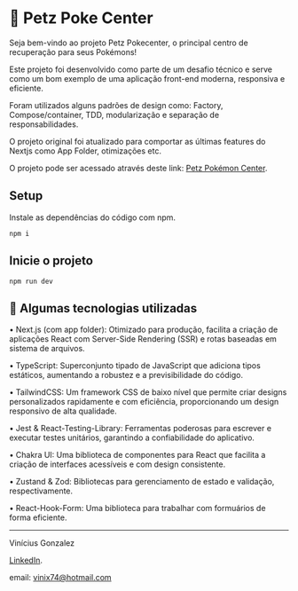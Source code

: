 # 🐾 Petz Poke Center

Seja bem-vindo ao projeto Petz Pokecenter, o principal centro de recuperação para seus Pokémons!

Este projeto foi desenvolvido como parte de um desafio técnico e serve como um bom exemplo de uma aplicação front-end moderna, responsiva e eficiente.

Foram utilizados alguns padrões de design como: Factory, Compose/container, TDD, modularização e separação de responsabilidades.

O projeto original foi atualizado para comportar as últimas features do Nextjs como App Folder, otimizações etc.

O projeto pode ser acessado através deste link:
[Petz Pokémon Center](https://petz-pokemon-center.vercel.app/).


## Setup

Instale as dependências do código com npm.

```shell
npm i
```

## Inicie o projeto

```shell
npm run dev
```

## 🚀 Algumas tecnologias utilizadas

• Next.js (com app folder): Otimizado para produção, facilita a criação de aplicações React com Server-Side Rendering (SSR) e rotas baseadas em sistema de arquivos.

• TypeScript: Superconjunto tipado de JavaScript que adiciona tipos estáticos, aumentando a robustez e a previsibilidade do código.

• TailwindCSS: Um framework CSS de baixo nível que permite criar designs personalizados rapidamente e com eficiência, proporcionando um design responsivo de alta qualidade.

• Jest & React-Testing-Library: Ferramentas poderosas para escrever e executar testes unitários, garantindo a confiabilidade do aplicativo.

• Chakra UI: Uma biblioteca de componentes para React que facilita a criação de interfaces acessíveis e com design consistente.

• Zustand & Zod: Bibliotecas para gerenciamento de estado e validação, respectivamente.

• React-Hook-Form: Uma biblioteca para trabalhar com formuários de forma eficiente.

---

Vinícius Gonzalez

[LinkedIn](https://www.linkedin.com/in/vinicius-gonzalez-84b60a152/).

email: vinix74@hotmail.com


